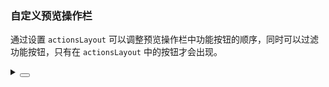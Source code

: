 ### 自定义预览操作栏

通过设置 `actionsLayout` 可以调整预览操作栏中功能按钮的顺序，同时可以过滤功能按钮，只有在 `actionsLayout` 中的按钮才会出现。

<div class="cell-demo vp-raw">
  <yc-image
    width="200"
    src="https://p1-arco.byteimg.com/tos-cn-i-uwbnlip3yd/a8c8cdb109cb051163646151a4a5083b.png~tplv-uwbnlip3yd-webp.webp"
    :preview-props="{
      actionsLayout: ['rotateRight', 'zoomIn', 'zoomOut'],
    }">
    <template #preview-actions>
      <yc-image-preview-action
        name="下载"
        @click="download"
        ><icon-download
      /></yc-image-preview-action>
    </template>
  </yc-image>
</div>

<script setup>
const download = () => {
  console.log('点击下载图片');
};
</script>
<details>
<summary>
 <button class="code-btn"  >
    <icon-code />
 </button>
</summary>

```vue
<template>
  <yc-image
    width="200"
    src="https://p1-arco.byteimg.com/tos-cn-i-uwbnlip3yd/a8c8cdb109cb051163646151a4a5083b.png~tplv-uwbnlip3yd-webp.webp"
    :preview-props="{
      actionsLayout: ['rotateRight', 'zoomIn', 'zoomOut'],
    }">
    <template #preview-actions>
      <yc-image-preview-action
        name="下载"
        @click="download"
        ><icon-download
      /></yc-image-preview-action>
    </template>
  </yc-image>
</template>

<script setup>
const download = () => {
  console.log('点击下载图片');
};
</script>
```

</details>
